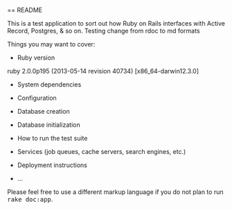 == README

This is a test application to sort out how Ruby on Rails interfaces with Active Record, Postgres, & so on.
Testing change from rdoc to md formats

Things you may want to cover:

* Ruby version

ruby 2.0.0p195 (2013-05-14 revision 40734) [x86_64-darwin12.3.0]

* System dependencies

* Configuration

* Database creation

* Database initialization

* How to run the test suite

* Services (job queues, cache servers, search engines, etc.)

* Deployment instructions

* ...


Please feel free to use a different markup language if you do not plan to run
<tt>rake doc:app</tt>.
